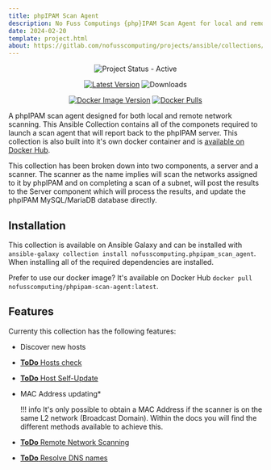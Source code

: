 ```yaml
---
title: phpIPAM Scan Agent
description: No Fuss Computings {php}IPAM Scan Agent for local and remote networks
date: 2024-02-20
template: project.html
about: https://gitlab.com/nofusscomputing/projects/ansible/collections/phpipam_scan_agent
---
```


<span align="center">

![Project Status - Active](https://img.shields.io/badge/Project%20Status-Active-green?logo=gitlab&style=plastic)

[![Latest Version](https://img.shields.io/badge/dynamic/json?url=https%3A%2F%2Fgalaxy.ansible.com%2Fapi%2Fv3%2Fplugin%2Fansible%2Fcontent%2Fpublished%2Fcollections%2Findex%2Fnofusscomputing%2Fphp_scan_agent%2F&query=%24.highest_version.version&style=plastic&logo=ansible&logoColor=white&label=Latest%20Release&labelColor=black&color=cyan)](https://galaxy.ansible.com/ui/repo/published/nofusscomputing/ci_test_collection/)
![Downloads](https://img.shields.io/badge/dynamic/json?url=https%3A%2F%2Fgalaxy.ansible.com%2Fapi%2Fv3%2Fplugin%2Fansible%2Fcontent%2Fpublished%2Fcollections%2Findex%2Fnofusscomputing%2Fphp_scan_agent%2F&query=%24.download_count&style=plastic&logo=ansible&logoColor=white&label=Downloads&labelColor=black&color=cyan)

[![Docker Image Version](https://img.shields.io/docker/v/nofusscomputing/phpipam-scan-agent?sort=semver&style=plastic&logo=docker&logoColor=0db7ed&color=0db7ed&label=Latest%20Release)](https://hub.docker.com/r/nofusscomputing/phpipam-scan-agent)
[![Docker Pulls](https://img.shields.io/docker/pulls/nofusscomputing/phpipam-scan-agent?style=plastic&logo=docker&logoColor=0db7ed&color=0db7ed)](https://hub.docker.com/r/nofusscomputing/phpipam-scan-agent)


</span>

A phpIPAM scan agent designed for both local and remote network scanning. This Ansible Collection contains all of the componets required to launch a scan agent that will report back to the phpIPAM server. This collection is also built into it's own docker container and is [available on Docker Hub](https://hub.docker.com/r/nofusscomputing/phpipam-scan-agent).

This collection has been broken down into two components, a server and a scanner. The scanner as the name implies will scan the networks assigned to it by phpIPAM and on completing a scan of a subnet, will post the results to the Server component which will process the results, and update the phpIPAM MySQL/MariaDB database directly.


## Installation

This collection is available on Ansible Galaxy and can be installed with `ansible-galaxy collection install nofusscomputing.phpipam_scan_agent`. When installing all of the required dependencies are installed.

Prefer to use our docker image? It's available on Docker Hub `docker pull nofusscomputing/phpipam-scan-agent:latest`.


## Features

Currenty this collection has the following features:

- Discover new hosts

- [**ToDo** Hosts check](https://gitlab.com/nofusscomputing/projects/ansible/collections/phpipam_scan_agent/-/issues/3)

- [**ToDo** Host Self-Update](https://gitlab.com/nofusscomputing/projects/ansible/collections/phpipam_scan_agent/-/issues/2)

- MAC Address updating*

    !!! info
        It's only possible to obtain a MAC Address if the scanner is on the same L2 network (Broadcast Domain). Within the docs you will find the different methods available to achieve this.

- [**ToDo** Remote Network Scanning](https://gitlab.com/nofusscomputing/projects/ansible/collections/phpipam_scan_agent/-/issues/1)

- [**ToDo** Resolve DNS names](https://gitlab.com/nofusscomputing/projects/ansible/collections/phpipam_scan_agent/-/issues/4)

